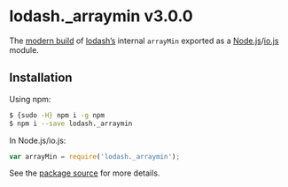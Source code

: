# lodash._arraymin v3.0.0

The [modern build](https://github.com/lodash/lodash/wiki/Build-Differences) of [lodash’s](https://lodash.com/) internal `arrayMin` exported as a [Node.js](http://nodejs.org/)/[io.js](https://iojs.org/) module.

## Installation

Using npm:

```bash
$ {sudo -H} npm i -g npm
$ npm i --save lodash._arraymin
```

In Node.js/io.js:

```js
var arrayMin = require('lodash._arraymin');
```

See the [package source](https://github.com/lodash/lodash/blob/3.0.0-npm-packages/lodash._arraymin) for more details.
